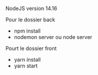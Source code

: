NodeJS version 14.16

Pour le dossier back
  - npm install
  - nodemon server ou node server
  
Pourt le dossier front
  - yarn install
  - yarn start 
